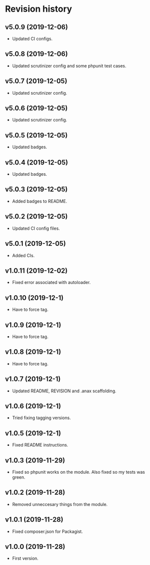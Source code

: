 Revision history
=================================



v5.0.9 (2019-12-06)
---------------------------------

* Updated CI configs.



v5.0.8 (2019-12-06)
---------------------------------

* Updated scrutinizer config and some phpunit test cases.



v5.0.7 (2019-12-05)
---------------------------------

* Updated scrutinizer config.



v5.0.6 (2019-12-05)
---------------------------------

* Updated scrutinizer config.



v5.0.5 (2019-12-05)
---------------------------------

* Updated badges.



v5.0.4 (2019-12-05)
---------------------------------

* Updated badges.



v5.0.3 (2019-12-05)
---------------------------------

* Added badges to README.



v5.0.2 (2019-12-05)
---------------------------------

* Updated CI config files.



v5.0.1 (2019-12-05)
---------------------------------

* Added CIs.



v1.0.11 (2019-12-02)
---------------------------------

* Fixed error associated with autoloader.



v1.0.10 (2019-12-1)
---------------------------------

* Have to force tag.



v1.0.9 (2019-12-1)
---------------------------------

* Have to force tag.



v1.0.8 (2019-12-1)
---------------------------------

* Have to force tag.



v1.0.7 (2019-12-1)
---------------------------------

* Updated README, REVISION and .anax scaffolding.



v1.0.6 (2019-12-1)
---------------------------------

* Tried fixing tagging versions.



v1.0.5 (2019-12-1)
---------------------------------

* Fixed README instructions.



v1.0.3 (2019-11-29)
---------------------------------

* Fixed so phpunit works on the module. Also fixed so my tests was green.



v1.0.2 (2019-11-28)
---------------------------------

* Removed unneccesary things from the module.



v1.0.1 (2019-11-28)
---------------------------------

* Fixed composer.json for Packagist.



v1.0.0 (2019-11-28)
---------------------------------

* First version.
